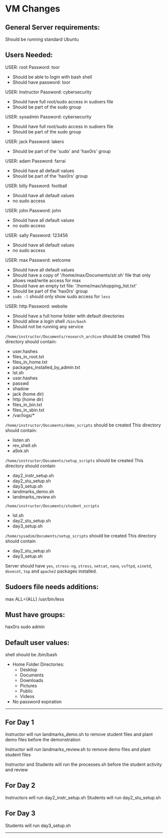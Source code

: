 # VM Changes

## General Server requirements:
Should be running standard Ubuntu

## Users Needed:

USER: root
Password: toor
- Should be able to login with bash shell
- Should have password: toor

USER: Instructor
Password: cybersecurity
- Should have full root/sudo access in sudoers file
- Should be part of the sudo group

USER: sysadmin
Password: cybersecurity
- Should have full root/sudo access in sudoers file
- Should be part of the sudo group

USER: jack
Password: lakers
- Should be part of the 'sudo' and 'hax0rs' group

USER: adam
Password: farrai
- Should have all default values
- Should be part of the 'hax0rs' group

USER: billy
Password: football
- Should have all default values
- no sudo access

USER: john
Password: john
- Should have all default values
- no sudo access

USER: sally
Password: 123456
- Should have all default values
- no sudo access

USER: max
Password: welcome
- Should have all default values
- Should have a copy of '/home/max/Documents/str.sh' file that only allows read/write access for max
- Should have an empty txt file: '/home/max/shopping_list.txt'
- Should be part of the 'hax0rs' group
- `sudo -l` should only show sudo access for `less`

USER: http
Password: website
- Should have a full home folder with default directories
- Should allow a login shell `/bin/bash`
- Should not be running any service

`/home/instructor/Documents/research_archive` should be created
This directory should contain:
- user.hashes
- files_in_root.txt
- files_in_home.txt
- packages_installed_by_admin.txt
- lst.sh
- user.hashes
- passwd
- shadow
- jack (home dir)
- http (home dir)
- files_in_bin.txt
- files_in_sbin.txt
- /var/logs/*

`/home/instructor/Documents/demo_scripts` should be created
This directory should contain:
- listen.sh
- rev_shell.sh
- a9xk.sh

`/home/instructor/Documents/setup_scripts` should be created
This directory should contain
- day2_instr_setup.sh
- day2_stu_setup.sh
- day3_setup.sh
- landmarks_demo.sh
- landmarks_review.sh

`/home/instructor/Documents/student_scripts`
- lst.sh
- day2_stu_setup.sh
- day3_setup.sh

`/home/sysadim/Documents/setup_scripts` should be created
This directory should contain
- day2_stu_setup.sh
- day3_setup.sh

Server should have `yes`, `stress-ng`, `stress`, `netcat`, `nano`, `vsftpd`, `xinetd`, `dovecot`, `top` and `apache2` packages installed.

## Sudoers file needs additions:
max  ALL=(ALL) /usr/bin/less

## Must have groups:
hax0rs
sudo
admin

## Default user values:
shell should be /bin/bash
  - Home Folder Directories:
	- Desktop
	- Documents
	- Downloads
	- Pictures
	- Public
	- Videos
  - No password expiration

---

## For Day 1

Instructor will run landmarks_demo.sh to remove student files and plant demo files before the demonstration

Instructor will run landmarks_review.sh to remove demo files and plant student files

Instructor and Students will run the processes.sh before the student activity and review

## For Day 2

Instructors will run day2_instr_setup.sh
Students will run day2_stu_setup.sh

## For Day 3
Students will run day3_setup.sh

---
